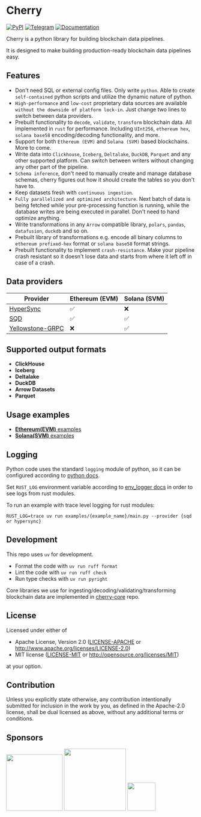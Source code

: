 # Cherry

[![PyPI](https://img.shields.io/badge/PyPI-lightgreen?style=for-the-badge&logo=pypi&labelColor=white)](https://pypi.org/project/cherry-etl/)
[![Telegram](https://img.shields.io/badge/Telegram-darkgray?style=for-the-badge&logo=telegram)](https://t.me/cherryframework)
[![Documentation](https://img.shields.io/badge/docs-blue?style=for-the-badge&logo=readthedocs)](https://steelcake.github.io/cherry-docs/)

Cherry is a python library for building blockchain data pipelines.

It is designed to make building production-ready blockchain data pipelines easy.

## Features

- Don't need SQL or external config files. Only write `python`. Able to create `self-contained` python scripts and utilize the dynamic nature of python.
- `High-performance` and `low-cost` proprietary data sources are available `without the downside of platform lock-in`. Just change two lines to switch between data providers.
- Prebuilt functionality to `decode`, `validate`, `transform` blockchain data. All implemented in `rust` for performance. Including `UInt256`, `ethereum hex`, `solana base58` encoding/decoding functionality, and more.
- Support for both `Ethereum (EVM)` and `Solana (SVM)` based blockchains. More to come.
- Write data into `Clickhouse`, `Iceberg`, `Deltalake`, `DuckDB`, `Parquet` and any other supported platform. Can switch between writers without changing any other part of the pipeline.
- `Schema inference`, don't need to manually create and manage database schemas, cherry figures out how it should create the tables so you don't have to.
- Keep datasets fresh with `continuous ingestion`.
- `Fully parallelized and optimized architecture`. Next batch of data is being fetched while your pre-processing function is running, while the database writes are being executed in parallel. Don't need to hand optimize anything.
- Write transformations in any `Arrow` compatible library, `polars`, `pandas`, `datafusion`, `duckdb` and so on.
- Prebuilt library of transformations e.g. encode all binary columns to `ethereum prefixed-hex` format or `solana base58` format strings.
- Prebuilt functionality to implement `crash-resistance`. Make your pipeline crash resistant so it doesn't lose data and starts from where it left off in case of a crash.

## Data providers

| Provider            | Ethereum (EVM) | Solana (SVM)  |
|---------------------|----------------|---------------|
| [HyperSync](https://docs.envio.dev/docs/HyperSync/overview) | ✅ | ❌ |
| [SQD](https://docs.sqd.ai/)             | ✅ | ✅ |
| [Yellowstone-GRPC](https://github.com/rpcpool/yellowstone-grpc) | ❌ | ✅ |

## Supported output formats

- **ClickHouse**
- **Iceberg**
- **Deltalake**
- **DuckDB**
- **Arrow Datasets**
- **Parquet**

## Usage examples

- [**Ethereum(EVM)** examples](examples/eth)
- [**Solana(SVM)** examples](examples/solana)

## Logging

Python code uses the standard `logging` module of python, so it can be configured according to [python docs](https://docs.python.org/3/library/logging.html).

Set `RUST_LOG` environment variable according to [env_logger docs](https://docs.rs/env_logger/latest/env_logger/#enabling-logging) in order to see logs from rust modules.

To run an example with trace level logging for rust modules:
```
RUST_LOG=trace uv run examples/{example_name}/main.py --provider {sqd or hypersync}
```

## Development

This repo uses `uv` for development.

- Format the code with `uv run ruff format`
- Lint the code with `uv run ruff check`
- Run type checks with `uv run pyright`

Core libraries we use for ingesting/decoding/validating/transforming blockchain data are implemented in [cherry-core](https://github.com/steelcake/cherry-core) repo.

## License

Licensed under either of

 * Apache License, Version 2.0
   ([LICENSE-APACHE](LICENSE-APACHE) or http://www.apache.org/licenses/LICENSE-2.0)
 * MIT license
   ([LICENSE-MIT](LICENSE-MIT) or http://opensource.org/licenses/MIT)

at your option.

## Contribution

Unless you explicitly state otherwise, any contribution intentionally submitted
for inclusion in the work by you, as defined in the Apache-2.0 license, shall be
dual licensed as above, without any additional terms or conditions.

## Sponsors

[<img src="https://steelcake.com/envio-logo.png" width="150px" />](https://envio.dev)
[<img src="https://steelcake.com/sqd-logo.png" width="165px" />](https://sqd.ai)
[<img src="https://steelcake.com/space-operator-logo.webp" height="75px" />](https://linktr.ee/spaceoperator)


